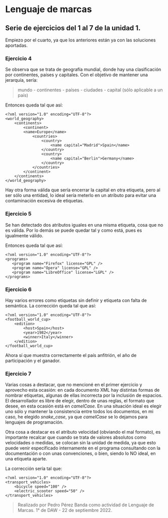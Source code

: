 # Lenguaje de marcas
## Serie de ejercicios del 1 al 7 de la unidad 1.
Empiezo por el cuarto, ya que los anteriores están ya con las soluciones aportadas.
### Ejercicio 4
Se observa que se trata de geografía mundial, donde hay una clasificación por continentes, países y capitales. Con el objetivo de mantener una jerarquía, sería:
> mundo - continentes - países - ciudades - capital (sólo aplicable a un país)

Entonces queda tal que así:

    <?xml version="1.0" encoding="UTF-8"?>
    <world_geography>
	    <continents>
		    <continent>
		    <name>Europe</name>
			    <countries>
				    <country>
					    <name capital="Madrid">Spain</name>
				    </country>
				    <country>
					    <name capital="Berlin">Germany</name>
				    </country>
			    </countries>
		    </continent>
	    </continents>
    </world_geography>

Hay otra forma válida que sería encerrar la capital en otra etiqueta, pero al ser sólo una entidad, lo ideal sería meterlo en un atributo para evitar una contaminación excesiva de etiquetas.

### Ejercicio 5
Se han detectado dos atributos iguales en una misma etiqueta, cosa que no es válida. Por lo demás se puede quedar tal y como está, pues es igualmente válido.

Entonces queda tal que así:

    <?xml version="1.0" encoding="UTF-8"?>
    <programs>
	   <program name="Firefox" license="GPL" />
	   <program name="Opera" license="GPL" />
	   <program name="LibreOffice" license="LGPL" />
	</programs>

### Ejercicio 6
Hay varios errores como etiquetas sin definir y etiqueta con falta de semántica. La corrección queda tal que así:

    <?xml version="1.0" encoding="UTF-8"?>
    <football_world_cup>
	    <edition>
		    <host>Spain</host>
		    <year>1982</year>
		    <winner>Italy</winner>
	    </edition>
    </football_world_cup>

Ahora sí que muestra correctamente el país anfitrión, el año de participación y el ganador.

### Ejercicio 7
Varias cosas a destacar, que no mencioné en el primer ejercicio y aprovecho esta ocasión: en cada documento XML hay distintas formas de nombrar etiquetas, algunas de ellas incorrecta por la inclusión de espacios. El desarrollador es libre de elegir, dentro de unas reglas, el formato que desee, en esta ocasión está en *camelCase*.
En una situación ideal es elegir uno sólo y mantener la consistencia entre todos los documentos, en mi caso, he elegido *snake_case*, ya que *camelCase* se lo dejamos para lenguajes de programación.

Otra cosa a destacar es el atributo velocidad (obviando el mal formato), es importante recalcar que cuando se trata de valores absolutos como velocidades o medidas, se colocan sin la unidad de medida, ya que esto puede venir especificado internamente en el programa consultando con la documentación o con unas convenciones, o bien, siendo lo NO ideal, en una etiqueta aparte.

La corrección sería tal que:

    <?xml version="1.0" encoding="UTF-8"?>
	<transport_vehicles>
		<bicycle speed="100" />
		<electric_scooter speed="50" />
	</transport_vehicles>

> Realizado por Pedro Pérez Banda como actividad de Lenguaje de Marcas. 
> 1° de DAW - 22 de septiembre 2022.